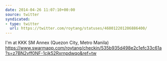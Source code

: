 ```yaml
---
date: 2014-04-26 11:07:10+00:00
source: twitter
syndicated:
- type: twitter
  url: https://twitter.com/roytang/statuses/460012201206886400/
---
```


I'm at KKK SM Annex (Quezon City, Metro Manila) https://www.swarmapp.com/roytang/checkin/535b935d498e2c1efc33c61a?s=z7BN2vff0NF-1cjk52Rxrnpdwqo&ref=tw